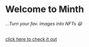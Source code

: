 # Welcome to Minth

###### ...Turn your fav. images into NFTs 😃

<a href="https://minth.vercel.app">
click here to check it out
</a>
